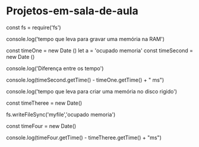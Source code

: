 # Projetos-em-sala-de-aula

const fs = require('fs')

console.log('tempo que leva para gravar uma memória na RAM')

const timeOne = new Date ()
let a = 'ocupado memoria'
const timeSecond = new Date ()

console.log('Diferença entre os tempo')

console.log(timeSecond.getTime() - timeOne.getTime() + " ms")


console.log('tempo que leva para criar uma memória no disco rigido')

const timeTheree = new Date()

fs.writeFileSync('myfile','ocupado memoria')

const timeFour  = new Date()

console.log(timeFour.getTime() - timeTheree.getTime() + "ms")
